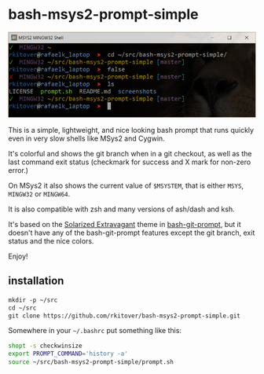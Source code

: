# bash-msys2-prompt-simple

![how the prompt looks in a window](/screenshots/bash-msys2-prompt-simple-screenshot.png?raw=true)

This is a simple, lightweight, and nice looking bash prompt that runs quickly
even in very slow shells like MSys2 and Cygwin.

It's colorful and shows the git branch when in a git checkout, as well as the
last command exit status (checkmark for success and X mark for non-zero error.)

On MSys2 it also shows the current value of `$MSYSTEM`, that is either `MSYS`,
`MINGW32` or `MINGW64`.

It is also compatible with zsh and many versions of ash/dash and ksh.

It's based on the [Solarized
Extravagant](https://github.com/magicmonty/bash-git-prompt/blob/master/themes/Solarized_Extravagant.bgptheme)
theme in [bash-git-prompt](https://github.com/magicmonty/bash-git-prompt), but
it doesn't have any of the bash-git-prompt features except the git branch, exit
status and the nice colors.

Enjoy!

## installation

```shell
mkdir -p ~/src
cd ~/src
git clone https://github.com/rkitover/bash-msys2-prompt-simple.git
```

Somewhere in your `~/.bashrc` put something like this:

```bash
shopt -s checkwinsize
export PROMPT_COMMAND='history -a'
source ~/src/bash-msys2-prompt-simple/prompt.sh
```
